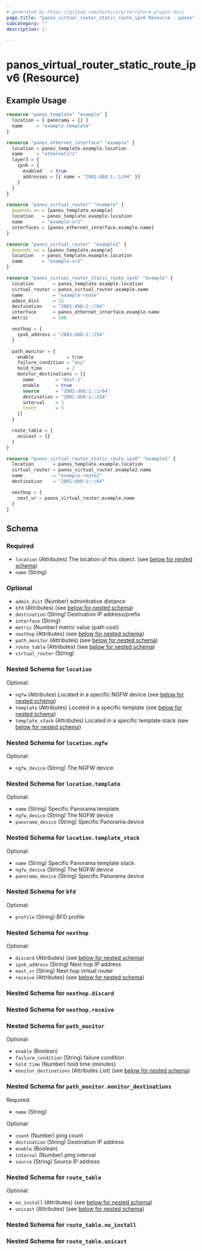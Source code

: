 ```yaml
---
# generated by https://github.com/hashicorp/terraform-plugin-docs
page_title: "panos_virtual_router_static_route_ipv6 Resource - panos"
subcategory: ""
description: |-
  
---
```


# panos_virtual_router_static_route_ipv6 (Resource)



## Example Usage

```terraform
resource "panos_template" "example" {
  location = { panorama = {} }
  name     = "example-template"
}

resource "panos_ethernet_interface" "example" {
  location = panos_template.example.location
  name     = "ethernet1/1"
  layer3 = {
    ipv6 = {
      enabled   = true
      addresses = [{ name = "2001:db8:1::1/64" }]
    }
  }
}

resource "panos_virtual_router" "example" {
  depends_on = [panos_template.example]
  location   = panos_template.example.location
  name       = "example-vr1"
  interfaces = [panos_ethernet_interface.example.name]
}

resource "panos_virtual_router" "example2" {
  depends_on = [panos_template.example]
  location   = panos_template.example.location
  name       = "example-vr2"
}

resource "panos_virtual_router_static_route_ipv6" "example" {
  location       = panos_template.example.location
  virtual_router = panos_virtual_router.example.name
  name           = "example-route"
  admin_dist     = 15
  destination    = "2001:db8:2::/64"
  interface      = panos_ethernet_interface.example.name
  metric         = 100

  nexthop = {
    ipv6_address = "2001:db8:1::254"
  }

  path_monitor = {
    enable            = true
    failure_condition = "any"
    hold_time         = 2
    monitor_destinations = [{
      name        = "dest-1"
      enable      = true
      source      = "2001:db8:1::1/64"
      destination = "2001:db8:1::254"
      interval    = 3
      count       = 5
    }]
  }

  route_table = {
    unicast = {}
  }
}

resource "panos_virtual_router_static_route_ipv6" "example2" {
  location       = panos_template.example.location
  virtual_router = panos_virtual_router.example2.name
  name           = "example-route2"
  destination    = "2001:db8:1::/64"

  nexthop = {
    next_vr = panos_virtual_router.example.name
  }
}
```

<!-- schema generated by tfplugindocs -->
## Schema

### Required

- `location` (Attributes) The location of this object. (see [below for nested schema](#nestedatt--location))
- `name` (String)

### Optional

- `admin_dist` (Number) adminitrative distance
- `bfd` (Attributes) (see [below for nested schema](#nestedatt--bfd))
- `destination` (String) Destination IP address/prefix
- `interface` (String)
- `metric` (Number) metric value (path cost)
- `nexthop` (Attributes) (see [below for nested schema](#nestedatt--nexthop))
- `path_monitor` (Attributes) (see [below for nested schema](#nestedatt--path_monitor))
- `route_table` (Attributes) (see [below for nested schema](#nestedatt--route_table))
- `virtual_router` (String)

<a id="nestedatt--location"></a>
### Nested Schema for `location`

Optional:

- `ngfw` (Attributes) Located in a specific NGFW device (see [below for nested schema](#nestedatt--location--ngfw))
- `template` (Attributes) Located in a specific template (see [below for nested schema](#nestedatt--location--template))
- `template_stack` (Attributes) Located in a specific template stack (see [below for nested schema](#nestedatt--location--template_stack))

<a id="nestedatt--location--ngfw"></a>
### Nested Schema for `location.ngfw`

Optional:

- `ngfw_device` (String) The NGFW device


<a id="nestedatt--location--template"></a>
### Nested Schema for `location.template`

Optional:

- `name` (String) Specific Panorama template
- `ngfw_device` (String) The NGFW device
- `panorama_device` (String) Specific Panorama device


<a id="nestedatt--location--template_stack"></a>
### Nested Schema for `location.template_stack`

Optional:

- `name` (String) Specific Panorama template stack
- `ngfw_device` (String) The NGFW device
- `panorama_device` (String) Specific Panorama device



<a id="nestedatt--bfd"></a>
### Nested Schema for `bfd`

Optional:

- `profile` (String) BFD profile


<a id="nestedatt--nexthop"></a>
### Nested Schema for `nexthop`

Optional:

- `discard` (Attributes) (see [below for nested schema](#nestedatt--nexthop--discard))
- `ipv6_address` (String) Next hop IP address
- `next_vr` (String) Next hop virtual router
- `receive` (Attributes) (see [below for nested schema](#nestedatt--nexthop--receive))

<a id="nestedatt--nexthop--discard"></a>
### Nested Schema for `nexthop.discard`


<a id="nestedatt--nexthop--receive"></a>
### Nested Schema for `nexthop.receive`



<a id="nestedatt--path_monitor"></a>
### Nested Schema for `path_monitor`

Optional:

- `enable` (Boolean)
- `failure_condition` (String) failure condition
- `hold_time` (Number) hold time (minutes)
- `monitor_destinations` (Attributes List) (see [below for nested schema](#nestedatt--path_monitor--monitor_destinations))

<a id="nestedatt--path_monitor--monitor_destinations"></a>
### Nested Schema for `path_monitor.monitor_destinations`

Required:

- `name` (String)

Optional:

- `count` (Number) ping count
- `destination` (String) Destination IP address
- `enable` (Boolean)
- `interval` (Number) ping interval
- `source` (String) Source IP address



<a id="nestedatt--route_table"></a>
### Nested Schema for `route_table`

Optional:

- `no_install` (Attributes) (see [below for nested schema](#nestedatt--route_table--no_install))
- `unicast` (Attributes) (see [below for nested schema](#nestedatt--route_table--unicast))

<a id="nestedatt--route_table--no_install"></a>
### Nested Schema for `route_table.no_install`


<a id="nestedatt--route_table--unicast"></a>
### Nested Schema for `route_table.unicast`
